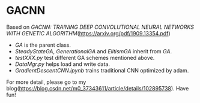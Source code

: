 # GACNN
Based on *GACNN: TRAINING DEEP CONVOLUTIONAL NEURAL NETWORKS WITH GENETIC ALGORITHM*(https://arxiv.org/pdf/1909.13354.pdf)
* *GA* is the parent class.
* *SteadyStateGA*, *GenerationalGA* and *ElitismGA* inherit from *GA*.
* *testXXX.py* test different GA schemes mentioned above.
* *DataMgr.py* helps load and write data.
* *GradientDescentCNN.ipynb* trains traditional CNN optimized by adam.

For more detail, please go to my blog(https://blog.csdn.net/m0_37343611/article/details/102895738).
Have fun!